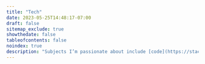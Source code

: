 ```yaml
---
title: "Tech"
date: 2023-05-25T14:48:17-07:00
draft: false
sitemap_exclude: true
showthedate: false
tableofcontents: false
noindex: true
description: "Subjects I’m passionate about include [code](https://stackoverflow.com/users/265324/donald-jenkins)**, good** [web design](https://dribbble.com/donaldjenkins), Net neutrality, and avoiding government interference in the Internet. I write a lot about  Apple-related stuff, blogging techniques and trends in social networks."
---
```

